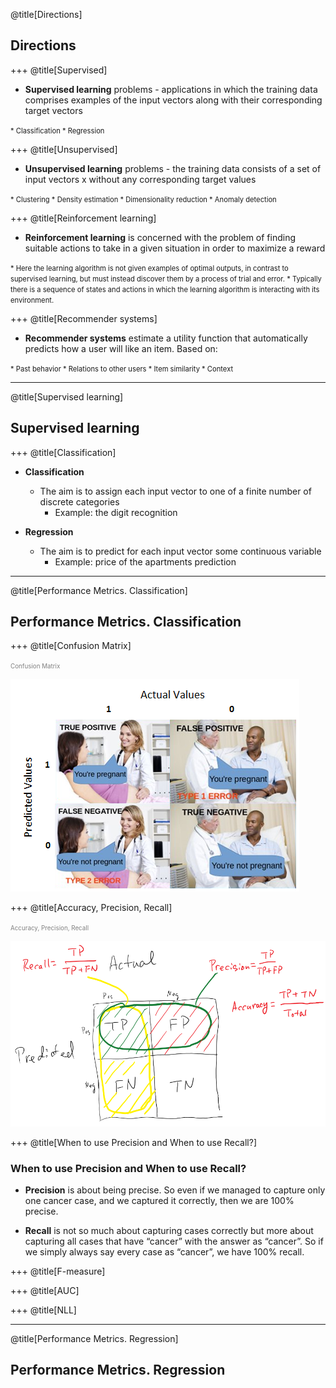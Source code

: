 @title[Directions]

## Directions

+++
@title[Supervised]

* **Supervised learning** problems - applications in which the training data comprises examples of the input vectors along with their corresponding target vectors
<span style="font-size:0.8em">
    * Classification
    * Regression
</span>

+++
@title[Unsupervised]

* **Unsupervised learning** problems - the training data consists of a set of input vectors x without any corresponding target values
<span style="font-size:0.8em">
    * Clustering
    * Density estimation
    * Dimensionality reduction
    * Anomaly detection
</span>

+++
@title[Reinforcement learning]

* **Reinforcement learning** is concerned with the problem of finding suitable actions to take in a given situation in order to maximize a reward
<span style="font-size:0.8em">
    * Here the learning algorithm is not given examples of optimal outputs, in contrast to supervised learning, but must instead discover them by a process of trial and error.
    * Typically there is a sequence of states and actions in which the learning algorithm is interacting with its environment.
</span>

+++
@title[Recommender systems]

* **Recommender systems**  estimate a utility function that automatically predicts how a user will like an item. Based on:
<span style="font-size:0.8em">
    * Past behavior
    * Relations to other users
    * Item similarity
    * Context
</span>

---
@title[Supervised learning]

## Supervised learning

+++
@title[Classification]

* **Classification**
	* The aim is to assign each input vector to one of a finite number of discrete categories
		* Example: the digit recognition

* **Regression**
	* The aim is to predict for each input vector some continuous variable
		* Example: price of the apartments prediction

---
@title[Performance Metrics. Classification]

## Performance Metrics. Classification

+++
@title[Confusion Matrix]

<span style="color:gray; font-size:0.7em">Confusion Matrix </span>

![](pics/confusion-matrix.png)

+++
@title[Accuracy, Precision, Recall]

<span style="color:gray; font-size:0.7em">Accuracy, Precision, Recall </span>

![](pics/confusion-matrix-2.png)

+++
@title[When to use Precision and When to use Recall?]

### When to use Precision and When to use Recall?

* **Precision** is about being precise. So even if we managed to capture only one cancer case, and we captured it correctly, then we are 100% precise.

* **Recall** is not so much about capturing cases correctly but more about capturing all cases that have “cancer” with the answer as “cancer”. So if we simply always say every case as “cancer”, we have 100% recall.

+++
@title[F-measure]

+++
@title[AUC]

+++
@title[NLL]

---
@title[Performance Metrics. Regression]

## Performance Metrics. Regression


